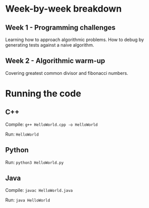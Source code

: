 
# Week-by-week breakdown

## Week 1 - Programming challenges
Learning how to approach algorithmic problems. How to debug by generating tests against a naive algorithm.

## Week 2 - Algorithmic warm-up
Covering greatest common divisor and fibonacci numbers.


# Running the code

## C++
Compile: 
`g++ HelloWorld.cpp -o HelloWorld`

Run: 
`HelloWorld`

## Python
Run:
`python3 HelloWorld.py`

## Java
Compile:
`javac HelloWorld.java`

Run:
`java HelloWorld`
